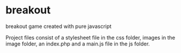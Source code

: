 breakout
========

breakout game created with pure javascript


Project files consist of a stylesheet file in the css folder, images in the image folder, an index.php and a main.js file in the js folder.
